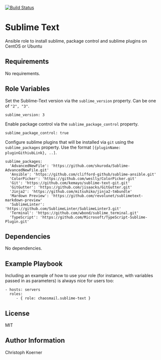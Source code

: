 [![Build Status](https://travis-ci.org/chaosmail/ansible-roles-sublime-text.svg?branch=master)](https://travis-ci.org/chaosmail/ansible-roles-sublime-text)

Sublime Text
============

Ansible role to install sublime, package control and sublime plugins on CentOS or Ubuntu

Requirements
------------

No requirements.

Role Variables
--------------

Set the Sublime-Text version via the `sublime_version` property. Can be one of `"2", "3"`.

    sublime_version: 3

Enable package control via the `sublime_package_control` property.

    sublime_package_control: true

Configure sublime plugins that will be installed via `git` using the `sublime_packages` property. Use the format `[{pluginName: pluginGithiubLink}, ..]`.

    sublime_packages:
      'AdvancedNewFile': 'https://github.com/skuroda/Sublime-AdvancedNewFile.git'
      'Ansible': 'https://github.com/clifford-github/sublime-ansible.git'
      'ColorPicker': 'https://github.com/weslly/ColorPicker.git'
      'Git': 'https://github.com/kemayo/sublime-text-git.git'
      'GitGutter': 'https://github.com/jisaacks/GitGutter.git'
      'Jinja2': 'https://github.com/mitsuhiko/jinja2-tmbundle'
      'Mardown Preview': 'https://github.com/revolunet/sublimetext-markdown-preview'
      'SublimeLinter': 'https://github.com/SublimeLinter/SublimeLinter3.git'
      'Terminal': 'https://github.com/wbond/sublime_terminal.git'
      'TypeScript': 'https://github.com/Microsoft/TypeScript-Sublime-Plugin.git'

Dependencies
------------

No dependencies.

Example Playbook
----------------

Including an example of how to use your role (for instance, with variables passed in as parameters) is always nice for users too:

    - hosts: servers
      roles:
         - { role: chaosmail.sublime-text }

License
-------

MIT

Author Information
------------------

Christoph Koerner
